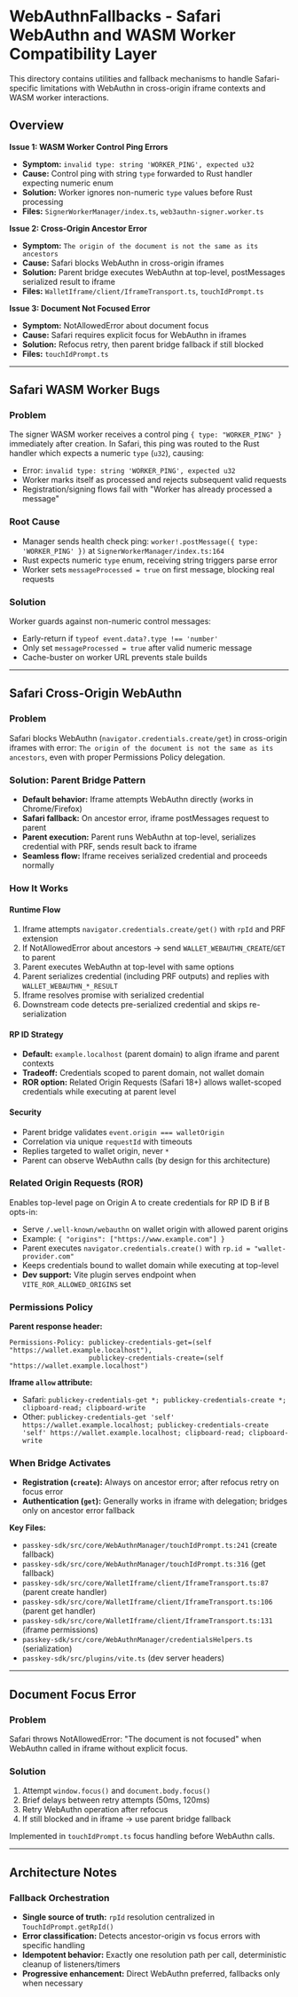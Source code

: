 # WebAuthnFallbacks - Safari WebAuthn and WASM Worker Compatibility Layer

This directory contains utilities and fallback mechanisms to handle Safari-specific limitations with WebAuthn in cross-origin iframe contexts and WASM worker interactions.

## Overview

**Issue 1: WASM Worker Control Ping Errors**
- **Symptom:** `invalid type: string 'WORKER_PING', expected u32`
- **Cause:** Control ping with string `type` forwarded to Rust handler expecting numeric enum
- **Solution:** Worker ignores non-numeric `type` values before Rust processing
- **Files:** `SignerWorkerManager/index.ts`, `web3authn-signer.worker.ts`

**Issue 2: Cross-Origin Ancestor Error**
- **Symptom:** `The origin of the document is not the same as its ancestors`
- **Cause:** Safari blocks WebAuthn in cross-origin iframes
- **Solution:** Parent bridge executes WebAuthn at top-level, postMessages serialized result to iframe
- **Files:** `WalletIframe/client/IframeTransport.ts`, `touchIdPrompt.ts`

**Issue 3: Document Not Focused Error**
- **Symptom:** NotAllowedError about document focus
- **Cause:** Safari requires explicit focus for WebAuthn in iframes
- **Solution:** Refocus retry, then parent bridge fallback if still blocked
- **Files:** `touchIdPrompt.ts`

---

## Safari WASM Worker Bugs

### Problem
The signer WASM worker receives a control ping `{ type: "WORKER_PING" }` immediately after creation. In Safari, this ping was routed to the Rust handler which expects a numeric `type` (`u32`), causing:
- Error: `invalid type: string 'WORKER_PING', expected u32`
- Worker marks itself as processed and rejects subsequent valid requests
- Registration/signing flows fail with "Worker has already processed a message"

### Root Cause
- Manager sends health check ping: `worker!.postMessage({ type: 'WORKER_PING' })` at `SignerWorkerManager/index.ts:164`
- Rust expects numeric `type` enum, receiving string triggers parse error
- Worker sets `messageProcessed = true` on first message, blocking real requests

### Solution
Worker guards against non-numeric control messages:
- Early-return if `typeof event.data?.type !== 'number'`
- Only set `messageProcessed = true` after valid numeric message
- Cache-buster on worker URL prevents stale builds

---

## Safari Cross-Origin WebAuthn

### Problem
Safari blocks WebAuthn (`navigator.credentials.create/get`) in cross-origin iframes with error: `The origin of the document is not the same as its ancestors`, even with proper Permissions Policy delegation.

### Solution: Parent Bridge Pattern
- **Default behavior:** Iframe attempts WebAuthn directly (works in Chrome/Firefox)
- **Safari fallback:** On ancestor error, iframe postMessages request to parent
- **Parent execution:** Parent runs WebAuthn at top-level, serializes credential with PRF, sends result back to iframe
- **Seamless flow:** Iframe receives serialized credential and proceeds normally

### How It Works

#### Runtime Flow
1. Iframe attempts `navigator.credentials.create/get()` with `rpId` and PRF extension
2. If NotAllowedError about ancestors → send `WALLET_WEBAUTHN_CREATE`/`GET` to parent
3. Parent executes WebAuthn at top-level with same options
4. Parent serializes credential (including PRF outputs) and replies with `WALLET_WEBAUTHN_*_RESULT`
5. Iframe resolves promise with serialized credential
6. Downstream code detects pre-serialized credential and skips re-serialization

#### RP ID Strategy
- **Default:** `example.localhost` (parent domain) to align iframe and parent contexts
- **Tradeoff:** Credentials scoped to parent domain, not wallet domain
- **ROR option:** Related Origin Requests (Safari 18+) allows wallet-scoped credentials while executing at parent level

#### Security
- Parent bridge validates `event.origin === walletOrigin`
- Correlation via unique `requestId` with timeouts
- Replies targeted to wallet origin, never `*`
- Parent can observe WebAuthn calls (by design for this architecture)

### Related Origin Requests (ROR)
Enables top-level page on Origin A to create credentials for RP ID B if B opts-in:
- Serve `/.well-known/webauthn` on wallet origin with allowed parent origins
- Example: `{ "origins": ["https://www.example.com"] }`
- Parent executes `navigator.credentials.create()` with `rp.id = "wallet-provider.com"`
- Keeps credentials bound to wallet domain while executing at top-level
- **Dev support:** Vite plugin serves endpoint when `VITE_ROR_ALLOWED_ORIGINS` set

### Permissions Policy
**Parent response header:**
```
Permissions-Policy: publickey-credentials-get=(self "https://wallet.example.localhost"),
                    publickey-credentials-create=(self "https://wallet.example.localhost")
```

**Iframe `allow` attribute:**
- Safari: `publickey-credentials-get *; publickey-credentials-create *; clipboard-read; clipboard-write`
- Other: `publickey-credentials-get 'self' https://wallet.example.localhost; publickey-credentials-create 'self' https://wallet.example.localhost; clipboard-read; clipboard-write`

### When Bridge Activates
- **Registration (`create`):** Always on ancestor error; after refocus retry on focus error
- **Authentication (`get`):** Generally works in iframe with delegation; bridges only on ancestor error fallback

**Key Files:**
- `passkey-sdk/src/core/WebAuthnManager/touchIdPrompt.ts:241` (create fallback)
- `passkey-sdk/src/core/WebAuthnManager/touchIdPrompt.ts:316` (get fallback)
- `passkey-sdk/src/core/WalletIframe/client/IframeTransport.ts:87` (parent create handler)
- `passkey-sdk/src/core/WalletIframe/client/IframeTransport.ts:106` (parent get handler)
- `passkey-sdk/src/core/WalletIframe/client/IframeTransport.ts:131` (iframe permissions)
- `passkey-sdk/src/core/WebAuthnManager/credentialsHelpers.ts` (serialization)
- `passkey-sdk/src/plugins/vite.ts` (dev server headers)

---

## Document Focus Error

### Problem
Safari throws NotAllowedError: "The document is not focused" when WebAuthn called in iframe without explicit focus.

### Solution
1. Attempt `window.focus()` and `document.body.focus()`
2. Brief delays between retry attempts (50ms, 120ms)
3. Retry WebAuthn operation after refocus
4. If still blocked and in iframe → use parent bridge fallback

Implemented in `touchIdPrompt.ts` focus handling before WebAuthn calls.

---

## Architecture Notes

### Fallback Orchestration
- **Single source of truth:** `rpId` resolution centralized in `TouchIdPrompt.getRpId()`
- **Error classification:** Detects ancestor-origin vs focus errors with specific handling
- **Idempotent behavior:** Exactly one resolution path per call, deterministic cleanup of listeners/timers
- **Progressive enhancement:** Direct WebAuthn preferred, fallbacks only when necessary

